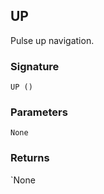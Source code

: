 ## UP

Pulse up navigation.


### Signature

`UP ()`


### Parameters

`None`


### Returns

\`None
